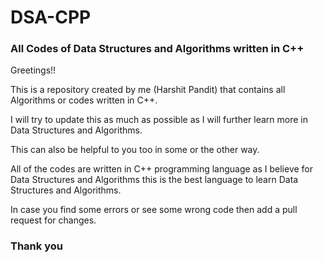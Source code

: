# DSA-CPP
### All Codes of Data Structures and Algorithms written in C++

Greetings!!

This is a repository created by me (Harshit Pandit) that contains all Algorithms or codes written in C++.

I will try to update this as much as possible as I will further learn more in Data Structures and Algorithms.

This can also be helpful to you too in some or the other way.

All of the codes are written in C++ programming language as I believe for Data Structures and Algorithms this is the best language to learn Data Structures and Algorithms.

In case you find some errors or see some wrong code then add a pull request for changes.


<h3> Thank you <h3>